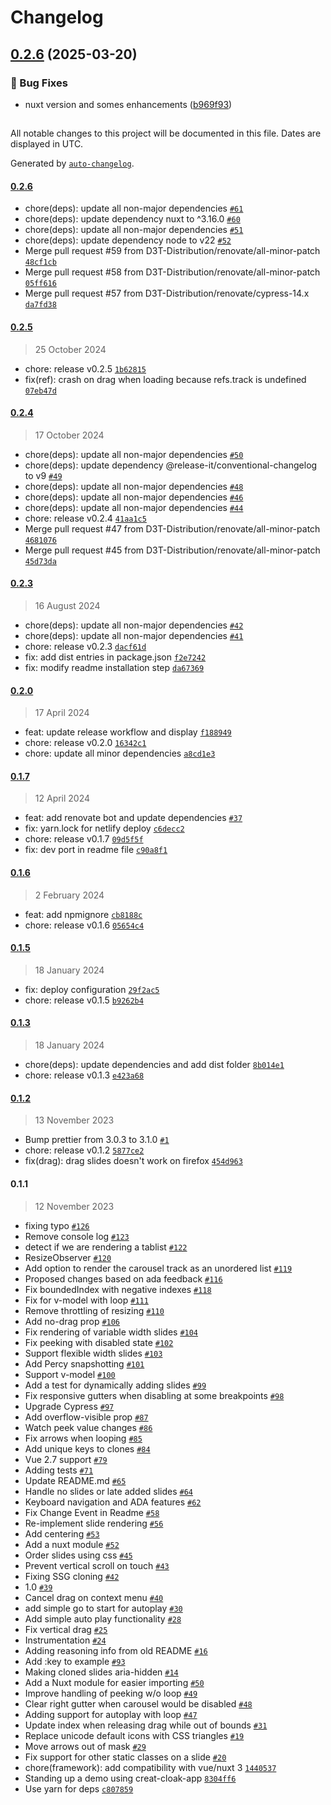 # Changelog

## [0.2.6](https://github.com/D3T-Distribution/vue3-ssr-carousel/compare/0.2.5...0.2.6) (2025-03-20)

### 🔧 Bug Fixes

* nuxt version and somes enhancements ([b969f93](https://github.com/D3T-Distribution/vue3-ssr-carousel/commit/b969f938fffe3cb4f896e8e5ec73749bbd72c6ca))

##

All notable changes to this project will be documented in this file. Dates are displayed in UTC.

Generated by [`auto-changelog`](https://github.com/CookPete/auto-changelog).

#### [0.2.6](https://github.com/D3T-Distribution/vue3-ssr-carousel/compare/0.2.5...0.2.6)

- chore(deps): update all non-major dependencies [`#61`](https://github.com/D3T-Distribution/vue3-ssr-carousel/pull/61)
- chore(deps): update dependency nuxt to ^3.16.0 [`#60`](https://github.com/D3T-Distribution/vue3-ssr-carousel/pull/60)
- chore(deps): update all non-major dependencies [`#51`](https://github.com/D3T-Distribution/vue3-ssr-carousel/pull/51)
- chore(deps): update dependency node to v22 [`#52`](https://github.com/D3T-Distribution/vue3-ssr-carousel/pull/52)
- Merge pull request #59 from D3T-Distribution/renovate/all-minor-patch [`48cf1cb`](https://github.com/D3T-Distribution/vue3-ssr-carousel/commit/48cf1cb928805c5ee43981fda89f04d3fcd2cadc)
- Merge pull request #58 from D3T-Distribution/renovate/all-minor-patch [`05ff616`](https://github.com/D3T-Distribution/vue3-ssr-carousel/commit/05ff61698426f425ac5480b194007e441ddd0897)
- Merge pull request #57 from D3T-Distribution/renovate/cypress-14.x [`da7fd38`](https://github.com/D3T-Distribution/vue3-ssr-carousel/commit/da7fd3881741c3feadddc2983418e04a0563da8e)

#### [0.2.5](https://github.com/D3T-Distribution/vue3-ssr-carousel/compare/0.2.4...0.2.5)

> 25 October 2024

- chore: release v0.2.5 [`1b62815`](https://github.com/D3T-Distribution/vue3-ssr-carousel/commit/1b62815c3acde2c842c8d80b99eea8e2cbfb1d2b)
- fix(ref): crash on drag when loading because refs.track is undefined [`07eb47d`](https://github.com/D3T-Distribution/vue3-ssr-carousel/commit/07eb47d6cdc3756cc9456f167c560057b8b21a13)

#### [0.2.4](https://github.com/D3T-Distribution/vue3-ssr-carousel/compare/0.2.3...0.2.4)

> 17 October 2024

- chore(deps): update all non-major dependencies [`#50`](https://github.com/D3T-Distribution/vue3-ssr-carousel/pull/50)
- chore(deps): update dependency @release-it/conventional-changelog to v9 [`#49`](https://github.com/D3T-Distribution/vue3-ssr-carousel/pull/49)
- chore(deps): update all non-major dependencies [`#48`](https://github.com/D3T-Distribution/vue3-ssr-carousel/pull/48)
- chore(deps): update all non-major dependencies [`#46`](https://github.com/D3T-Distribution/vue3-ssr-carousel/pull/46)
- chore(deps): update all non-major dependencies [`#44`](https://github.com/D3T-Distribution/vue3-ssr-carousel/pull/44)
- chore: release v0.2.4 [`41aa1c5`](https://github.com/D3T-Distribution/vue3-ssr-carousel/commit/41aa1c5683ef02643d9ba21f247711bd4b1bcfe6)
- Merge pull request #47 from D3T-Distribution/renovate/all-minor-patch [`4681076`](https://github.com/D3T-Distribution/vue3-ssr-carousel/commit/4681076738e02278037d19bc19c5e068f5383672)
- Merge pull request #45 from D3T-Distribution/renovate/all-minor-patch [`45d73da`](https://github.com/D3T-Distribution/vue3-ssr-carousel/commit/45d73dac79c186c9a2272e3a792cc9b311044d5f)

#### [0.2.3](https://github.com/D3T-Distribution/vue3-ssr-carousel/compare/0.2.0...0.2.3)

> 16 August 2024

- chore(deps): update all non-major dependencies [`#42`](https://github.com/D3T-Distribution/vue3-ssr-carousel/pull/42)
- chore(deps): update all non-major dependencies [`#41`](https://github.com/D3T-Distribution/vue3-ssr-carousel/pull/41)
- chore: release v0.2.3 [`dacf61d`](https://github.com/D3T-Distribution/vue3-ssr-carousel/commit/dacf61d90ae4543224d923e8e33480ac0134b31e)
- fix: add dist entries in package.json [`f2e7242`](https://github.com/D3T-Distribution/vue3-ssr-carousel/commit/f2e72424a62907b065b8126c4fa65aabafeec063)
- fix: modify readme installation step [`da67369`](https://github.com/D3T-Distribution/vue3-ssr-carousel/commit/da673693779b3039ee5ac651a0a33f4b90b26004)

#### [0.2.0](https://github.com/D3T-Distribution/vue3-ssr-carousel/compare/0.1.7...0.2.0)

> 17 April 2024

- feat: update release workflow and display [`f188949`](https://github.com/D3T-Distribution/vue3-ssr-carousel/commit/f188949183e5230a97c60283c94073754e13e079)
- chore: release v0.2.0 [`16342c1`](https://github.com/D3T-Distribution/vue3-ssr-carousel/commit/16342c1542029fa4229427c4e48c94411a625dd6)
- chore: update all minor dependencies [`a8cd1e3`](https://github.com/D3T-Distribution/vue3-ssr-carousel/commit/a8cd1e30ebb2f998fceaacd284b7c0b7a0b0b07e)

#### [0.1.7](https://github.com/D3T-Distribution/vue3-ssr-carousel/compare/0.1.6...0.1.7)

> 12 April 2024

- feat: add renovate bot and update dependencies [`#37`](https://github.com/D3T-Distribution/vue3-ssr-carousel/pull/37)
- fix: yarn.lock for netlify deploy [`c6decc2`](https://github.com/D3T-Distribution/vue3-ssr-carousel/commit/c6decc2f6821a2166d0de882874971b169961975)
- chore: release v0.1.7 [`09d5f5f`](https://github.com/D3T-Distribution/vue3-ssr-carousel/commit/09d5f5fd0ef337630b2a9a401a45f7a5c37b9f86)
- fix: dev port in readme file [`c90a8f1`](https://github.com/D3T-Distribution/vue3-ssr-carousel/commit/c90a8f104e1a84b393716ecf4155594898384872)

#### [0.1.6](https://github.com/D3T-Distribution/vue3-ssr-carousel/compare/0.1.5...0.1.6)

> 2 February 2024

- feat: add npmignore [`cb8188c`](https://github.com/D3T-Distribution/vue3-ssr-carousel/commit/cb8188cf91e59307277de4b04603c475d4cd082f)
- chore: release v0.1.6 [`05654c4`](https://github.com/D3T-Distribution/vue3-ssr-carousel/commit/05654c43c6c8ce8e38fc16511a9b3c84fb42fe7b)

#### [0.1.5](https://github.com/D3T-Distribution/vue3-ssr-carousel/compare/0.1.3...0.1.5)

> 18 January 2024

- fix: deploy configuration [`29f2ac5`](https://github.com/D3T-Distribution/vue3-ssr-carousel/commit/29f2ac5214672ffdda629e61b7d1fd144a7654c3)
- chore: release v0.1.5 [`b9262b4`](https://github.com/D3T-Distribution/vue3-ssr-carousel/commit/b9262b428720e3a5b12c702d7ff5a81fd01cc18b)

#### [0.1.3](https://github.com/D3T-Distribution/vue3-ssr-carousel/compare/0.1.2...0.1.3)

> 18 January 2024

- chore(deps): update dependencies and add dist folder [`8b014e1`](https://github.com/D3T-Distribution/vue3-ssr-carousel/commit/8b014e106f9873e1bcd4912e33ff0768706f4446)
- chore: release v0.1.3 [`e423a68`](https://github.com/D3T-Distribution/vue3-ssr-carousel/commit/e423a686c059711cac0193db3c07cc93e3fb2864)

#### [0.1.2](https://github.com/D3T-Distribution/vue3-ssr-carousel/compare/0.1.1...0.1.2)

> 13 November 2023

- Bump prettier from 3.0.3 to 3.1.0 [`#1`](https://github.com/D3T-Distribution/vue3-ssr-carousel/pull/1)
- chore: release v0.1.2 [`5877ce2`](https://github.com/D3T-Distribution/vue3-ssr-carousel/commit/5877ce298e192f04e6a86c7a1ec2e7155113ef78)
- fix(drag): drag slides doesn't work on firefox [`454d963`](https://github.com/D3T-Distribution/vue3-ssr-carousel/commit/454d9634dada30df26c7cb0745fdb8d2022f0c65)

#### 0.1.1

> 12 November 2023

- fixing typo [`#126`](https://github.com/D3T-Distribution/vue3-ssr-carousel/pull/126)
- Remove console log [`#123`](https://github.com/D3T-Distribution/vue3-ssr-carousel/pull/123)
- detect if we are rendering a tablist [`#122`](https://github.com/D3T-Distribution/vue3-ssr-carousel/pull/122)
- ResizeObserver [`#120`](https://github.com/D3T-Distribution/vue3-ssr-carousel/pull/120)
- Add option to render the carousel track as an unordered list [`#119`](https://github.com/D3T-Distribution/vue3-ssr-carousel/pull/119)
- Proposed changes based on ada feedback [`#116`](https://github.com/D3T-Distribution/vue3-ssr-carousel/pull/116)
- Fix boundedIndex with negative indexes [`#118`](https://github.com/D3T-Distribution/vue3-ssr-carousel/pull/118)
- Fix for v-model with loop [`#111`](https://github.com/D3T-Distribution/vue3-ssr-carousel/pull/111)
- Remove throttling of resizing [`#110`](https://github.com/D3T-Distribution/vue3-ssr-carousel/pull/110)
- Add no-drag prop [`#106`](https://github.com/D3T-Distribution/vue3-ssr-carousel/pull/106)
- Fix rendering of variable width slides [`#104`](https://github.com/D3T-Distribution/vue3-ssr-carousel/pull/104)
- Fix peeking with disabled state [`#102`](https://github.com/D3T-Distribution/vue3-ssr-carousel/pull/102)
- Support flexible width slides [`#103`](https://github.com/D3T-Distribution/vue3-ssr-carousel/pull/103)
- Add Percy snapshotting [`#101`](https://github.com/D3T-Distribution/vue3-ssr-carousel/pull/101)
- Support v-model [`#100`](https://github.com/D3T-Distribution/vue3-ssr-carousel/pull/100)
- Add a test for dynamically adding slides [`#99`](https://github.com/D3T-Distribution/vue3-ssr-carousel/pull/99)
- Fix responsive gutters when disabling at some breakpoints [`#98`](https://github.com/D3T-Distribution/vue3-ssr-carousel/pull/98)
- Upgrade Cypress [`#97`](https://github.com/D3T-Distribution/vue3-ssr-carousel/pull/97)
- Add overflow-visible prop [`#87`](https://github.com/D3T-Distribution/vue3-ssr-carousel/pull/87)
- Watch peek value changes [`#86`](https://github.com/D3T-Distribution/vue3-ssr-carousel/pull/86)
- Fix arrows when looping [`#85`](https://github.com/D3T-Distribution/vue3-ssr-carousel/pull/85)
- Add unique keys to clones [`#84`](https://github.com/D3T-Distribution/vue3-ssr-carousel/pull/84)
- Vue 2.7 support [`#79`](https://github.com/D3T-Distribution/vue3-ssr-carousel/pull/79)
- Adding tests [`#71`](https://github.com/D3T-Distribution/vue3-ssr-carousel/pull/71)
- Update README.md [`#65`](https://github.com/D3T-Distribution/vue3-ssr-carousel/pull/65)
- Handle no slides or late added slides [`#64`](https://github.com/D3T-Distribution/vue3-ssr-carousel/pull/64)
- Keyboard navigation and ADA features [`#62`](https://github.com/D3T-Distribution/vue3-ssr-carousel/pull/62)
- Fix Change Event in Readme [`#58`](https://github.com/D3T-Distribution/vue3-ssr-carousel/pull/58)
- Re-implement slide rendering [`#56`](https://github.com/D3T-Distribution/vue3-ssr-carousel/pull/56)
- Add centering [`#53`](https://github.com/D3T-Distribution/vue3-ssr-carousel/pull/53)
- Add a nuxt module [`#52`](https://github.com/D3T-Distribution/vue3-ssr-carousel/pull/52)
- Order slides using css [`#45`](https://github.com/D3T-Distribution/vue3-ssr-carousel/pull/45)
- Prevent vertical scroll on touch [`#43`](https://github.com/D3T-Distribution/vue3-ssr-carousel/pull/43)
- Fixing SSG cloning [`#42`](https://github.com/D3T-Distribution/vue3-ssr-carousel/pull/42)
- 1.0 [`#39`](https://github.com/D3T-Distribution/vue3-ssr-carousel/pull/39)
- Cancel drag on context menu [`#40`](https://github.com/D3T-Distribution/vue3-ssr-carousel/pull/40)
- add simple go to start for autoplay [`#30`](https://github.com/D3T-Distribution/vue3-ssr-carousel/pull/30)
- Add simple auto play functionality [`#28`](https://github.com/D3T-Distribution/vue3-ssr-carousel/pull/28)
- Fix vertical drag [`#25`](https://github.com/D3T-Distribution/vue3-ssr-carousel/pull/25)
- Instrumentation [`#24`](https://github.com/D3T-Distribution/vue3-ssr-carousel/pull/24)
- Adding reasoning info from old README [`#16`](https://github.com/D3T-Distribution/vue3-ssr-carousel/issues/16)
- Add :key to example [`#93`](https://github.com/D3T-Distribution/vue3-ssr-carousel/issues/93)
- Making cloned slides aria-hidden [`#14`](https://github.com/D3T-Distribution/vue3-ssr-carousel/issues/14)
- Add a Nuxt module for easier importing [`#50`](https://github.com/D3T-Distribution/vue3-ssr-carousel/issues/50)
- Improve handling of peeking w/o loop [`#49`](https://github.com/D3T-Distribution/vue3-ssr-carousel/issues/49)
- Clear right gutter when carousel would be disabled [`#48`](https://github.com/D3T-Distribution/vue3-ssr-carousel/issues/48)
- Adding support for autoplay with loop [`#47`](https://github.com/D3T-Distribution/vue3-ssr-carousel/issues/47)
- Update index when releasing drag while out of bounds [`#31`](https://github.com/D3T-Distribution/vue3-ssr-carousel/issues/31)
- Replace unicode default icons with CSS triangles [`#19`](https://github.com/D3T-Distribution/vue3-ssr-carousel/issues/19)
- Move arrows out of mask [`#29`](https://github.com/D3T-Distribution/vue3-ssr-carousel/issues/29)
- Fix support for other static classes on a slide [`#20`](https://github.com/D3T-Distribution/vue3-ssr-carousel/issues/20)
- chore(framework): add compatibility with vue/nuxt 3 [`1440537`](https://github.com/D3T-Distribution/vue3-ssr-carousel/commit/1440537d8b61b5fef2d06780ce35c01745f7c1e9)
- Standing up a demo using creat-cloak-app [`8304ff6`](https://github.com/D3T-Distribution/vue3-ssr-carousel/commit/8304ff66e3afb6db4501389c944bdb958dfc22d0)
- Use yarn for deps [`c807859`](https://github.com/D3T-Distribution/vue3-ssr-carousel/commit/c807859444e7f2711ac5f9de3655ba73771c2e2d)

